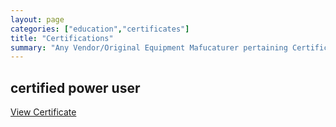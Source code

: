 ```yaml
---
layout: page
categories: ["education","certificates"]
title: "Certifications"
summary: "Any Vendor/Original Equipment Mafucaturer pertaining Certifications"
---
```



certified power user
--------------------

[View Certificate](https://project-odyssey.s3.us-east-2.amazonaws.com/Odyssey-Resources/Certificates/Splunk/C8500F4B3A8ED2A12E27A3A530FFC852.pdf)

